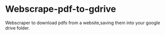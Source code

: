 # Webscrape-pdf-to-gdrive
Webscraper to download pdfs from a website,saving them into your google drive folder.
